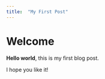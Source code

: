 ```yaml
---
title:  "My First Post"
---
```


# Welcome

**Hello world**, this is my first blog post.

I hope you like it!
